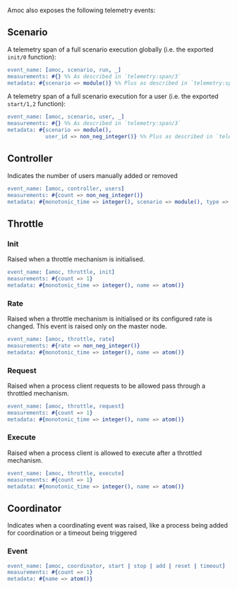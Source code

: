 Amoc also exposes the following telemetry events:

## Scenario

A telemetry span of a full scenario execution globally (i.e. the exported `init/0` function):
```erlang
event_name: [amoc, scenario, run, _]
measurements: #{} %% As described in `telemetry:span/3`
metadata: #{scenario => module()} %% Plus as described in `telemetry:span/3`
```

A telemetry span of a full scenario execution for a user (i.e. the exported `start/1,2` function):
```erlang
event_name: [amoc, scenario, user, _]
measurements: #{} %% As described in `telemetry:span/3`
metadata: #{scenario => module(),
            user_id => non_neg_integer()} %% Plus as described in `telemetry:span/3`
```

## Controller

Indicates the number of users manually added or removed
```erlang
event_name: [amoc, controller, users]
measurements: #{count => non_neg_integer()}
metadata: #{monotonic_time => integer(), scenario => module(), type => add | remove}
```

## Throttle

### Init

Raised when a throttle mechanism is initialised.
```erlang
event_name: [amoc, throttle, init]
measurements: #{count => 1}
metadata: #{monotonic_time => integer(), name => atom()}
```

### Rate

Raised when a throttle mechanism is initialised or its configured rate is changed.
This event is raised only on the master node.
```erlang
event_name: [amoc, throttle, rate]
measurements: #{rate => non_neg_integer()}
metadata: #{monotonic_time => integer(), name => atom()}
```

### Request

Raised when a process client requests to be allowed pass through a throttled mechanism.
```erlang
event_name: [amoc, throttle, request]
measurements: #{count => 1}
metadata: #{monotonic_time => integer(), name => atom()}
```

### Execute

Raised when a process client is allowed to execute after a throttled mechanism.
```erlang
event_name: [amoc, throttle, execute]
measurements: #{count => 1}
metadata: #{monotonic_time => integer(), name => atom()}
```

## Coordinator

Indicates when a coordinating event was raised, like a process being added for coordination or a timeout being triggered

### Event
```erlang
event_name: [amoc, coordinator, start | stop | add | reset | timeout]
measurements: #{count => 1}
metadata: #{name => atom()}
```
